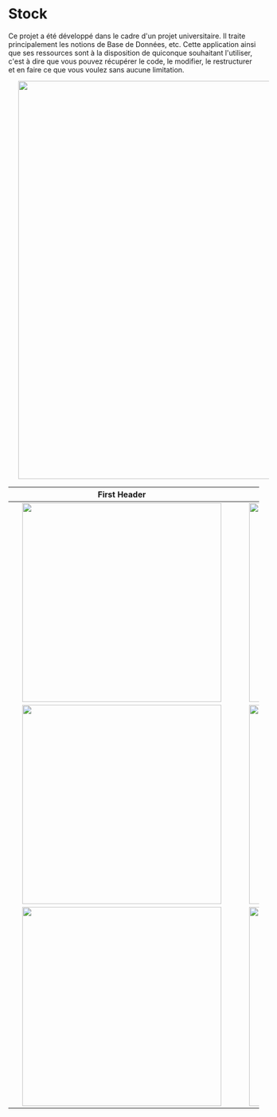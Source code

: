 # Stock
Ce projet a été développé dans le cadre d'un projet universitaire. Il traite principalement les notions de Base de Données, etc. Cette application ainsi que ses ressources sont à la disposition de quiconque souhaitant l'utiliser, c'est à dire que vous pouvez récupérer le code, le modifier, le restructurer et en faire ce que vous voulez sans aucune limitation.


<img src="https://github.com/frantzoe/Stock_Java/raw/master/stock_java.png" width="800" align="center" hspace="20">

| First Header  | Second Header |
| ------------- | ------------- |
| <img src="https://github.com/frantzoe/Stock_Java/raw/master/Screenshot_2015-04-13-15-28-20.png" width="400" align="left" hspace="20">  | <img src="https://github.com/frantzoe/Stock_Java/raw/master/Screenshot_2015-04-13-15-28-30.png" width="400" align="right" hspace="20"> |
| <img src="https://github.com/frantzoe/Stock_Java/raw/master/Screenshot_2015-04-13-15-28-42.png" width="400" align="left" hspace="20">  | <img src="https://github.com/frantzoe/Stock_Java/raw/master/Screenshot_2015-04-13-15-30-15.png" width="400" align="right" hspace="20">  |
| <img src="https://github.com/frantzoe/Stock_Java/raw/master/Screenshot_2015-04-13-15-30-22.png" width="400" align="left" hspace="20">  | <img src="https://github.com/frantzoe/Stock_Java/raw/master/Screenshot_2015-04-13-15-30-27.png" width="400" align="right" hspace="20">  |




